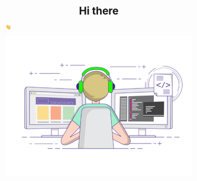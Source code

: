 <h1 align="center"> Hi there</h1> <img src="https://github.com/9102004Harshika/9102004Harshika/blob/main/hi.gif" width="15" height="15">

<!--
**9102004Harshika/9102004Harshika** is a ✨ _special_ ✨ repository because its `README.md` (this file) appears on your GitHub profile.

Here are some ideas to get you started:

- 🔭 I’m currently working on ...
- 🌱 I’m currently learning ...
- 👯 I’m looking to collaborate on ...
- 🤔 I’m looking for help with ...
- 💬 Ask me about ...
- 📫 How to reach me: ...
- 😄 Pronouns: ...
- ⚡ Fun fact: ...
-->
![](https://github.com/9102004Harshika/9102004Harshika/blob/main/coding-freak%20(1).gif)
